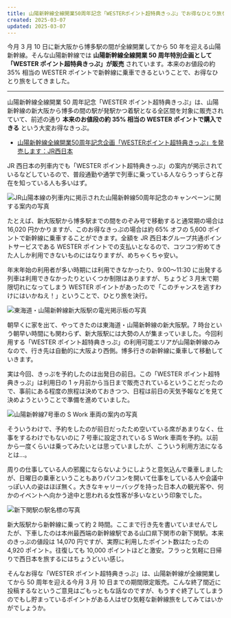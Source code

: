 ```yaml
---
title: 山陽新幹線全線開業50周年記念「WESTERポイント超特典きっぷ」でお得なひとり旅をしてきた
created: 2025-03-07
updated: 2025-03-07
---
```


今月 3 月 10 日に新大阪から博多駅の間が全線開業してから 50 年を迎える山陽新幹線。そんな山陽新幹線では **山陽新幹線全線開業 50 周年特別企画として「WESTER ポイント超特典きっぷ」が販売** されています。本来のお値段の約 35% 相当の WESTER ポイントで新幹線に乗車できるということで、お得なひとり旅をしてきました。

---

山陽新幹線全線開業 50 周年記念「WESTER ポイント超特典きっぷ」は、山陽新幹線の新大阪から博多の間の駅が発駅かつ着駅となる全区間を対象に販売されていて、前述の通り **本来のお値段の約 35% 相当の WESTER ポイントで購入できる** という大変お得なきっぷ。

- [山陽新幹線全線開業50周年記念企画「WESTERポイント超特典きっぷ」を発売します：JR西日本](https://www.westjr.co.jp/press/article/2024/10/page_26522.html)

JR 西日本の列車内でも「WESTER ポイント超特典きっぷ」の案内が掲示されているなどしているので、普段通勤や通学で列車に乗っている人ならうっすらと存在を知っている人も多いはず。

![JR山陽本線の列車内に掲示された山陽新幹線50周年記念のキャンペーンに関する案内の写真](413ea628-8fd5-429d-3363-f3f643e0a300)

たとえば、新大阪駅から博多駅までの間をのぞみ号で移動すると通常期の場合は 16,020 円かかりますが、このお得なきっぷの場合は約 65% オフの 5,600 ポイントで新幹線に乗車することができます。全額を JR 西日本グループ共通ポイントサービスである WESTER ポイントでの支払いとなるので、コツコツ貯めてきた人しか利用できないものにはなりますが、めちゃくちゃ安い。

年末年始の利用者が多い時期には利用できなかったり、9:00～11:30 に出発する列車は利用できなかったりといくつか制限はありますが、ちょうど 3 月末で期限切れになってしまう WESTER ポイントがあったので「このチャンスを逃すわけにはいかねえ！」ということで、ひとり旅を決行。

![東海道・山陽新幹線新大阪駅の電光掲示板の写真](e11deb75-bcfc-4a0a-e5e6-8d1485e3d000)

朝早くに家を出て、やってきたのは東海道・山陽新幹線の新大阪駅。7 時台という朝早い時間にも関わらず、新大阪駅には大勢の人が集まっていました。今回利用する「WESTER ポイント超特典きっぷ」の利用可能エリアが山陽新幹線のみなので、行き先は自動的に大阪より西側。博多行きの新幹線に乗車して移動していきます。

実は今回、きっぷを予約したのは出発日の前日。この「WESTER ポイント超特典きっぷ」は利用日の 1 ヶ月前から当日まで販売されているということだったので、事前にある程度の旅程は決めておきつつ、日程は前日の天気予報などを見て決めようということで準備を進めていました。

![山陽新幹線7号車の S Work 車両の案内の写真](e916727b-b945-4c99-5662-140c64866600)

そういうわけで、予約をしたのが前日だったため空いている席があまりなく、仕事をするわけでもないのに 7 号車に設定されている S Work 車両を予約。以前から一度くらいは乗ってみたいとは思っていましたが、こういう利用方法になるとは…。

周りの仕事している人の邪魔にならないようにしようと意気込んで乗車しましたが、日曜日の乗車ということもありパソコンを開いて仕事をしている人や会議中っぽい人の姿はほぼ無く。大きなキャリーバッグを持った日本人の観光客や、何かのイベントへ向かう途中と思われる女性客が多いなという印象でした。

![新下関駅の駅名標の写真](5763dcd5-3435-4a75-48de-34cdc75f0600)

新大阪駅から新幹線に乗って約 2 時間。ここまで行き先を書いていませんでしたが、下車したのは本州最西端の新幹線駅である山口県下関市の新下関駅。本来のきっぷの値段は 14,070 円ですが、実際に利用したポイント数はたったの 4,920 ポイント。往復しても 10,000 ポイントほどと激安。フラっと気軽に日帰りで西日本を旅するにはちょうどいい感じ。

そんなお得な「WESTER ポイント超特典きっぷ」は、山陽新幹線が全線開業してから 50 周年を迎える今月 3 月 10 日までの期間限定販売。こんな終了間近に投稿するなというご意見はごもっともな話なのですが、もうすぐ終了してしまうのでもし貯まっているポイントがある人はぜひ気軽な新幹線旅をしてみてはいかがでしょうか。
